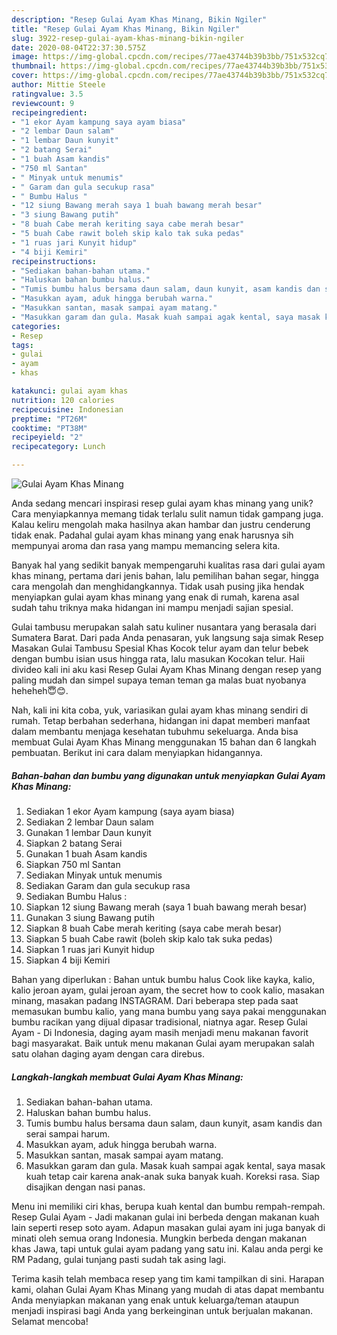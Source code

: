 ```yaml
---
description: "Resep Gulai Ayam Khas Minang, Bikin Ngiler"
title: "Resep Gulai Ayam Khas Minang, Bikin Ngiler"
slug: 3922-resep-gulai-ayam-khas-minang-bikin-ngiler
date: 2020-08-04T22:37:30.575Z
image: https://img-global.cpcdn.com/recipes/77ae43744b39b3bb/751x532cq70/gulai-ayam-khas-minang-foto-resep-utama.jpg
thumbnail: https://img-global.cpcdn.com/recipes/77ae43744b39b3bb/751x532cq70/gulai-ayam-khas-minang-foto-resep-utama.jpg
cover: https://img-global.cpcdn.com/recipes/77ae43744b39b3bb/751x532cq70/gulai-ayam-khas-minang-foto-resep-utama.jpg
author: Mittie Steele
ratingvalue: 3.5
reviewcount: 9
recipeingredient:
- "1 ekor Ayam kampung saya ayam biasa"
- "2 lembar Daun salam"
- "1 lembar Daun kunyit"
- "2 batang Serai"
- "1 buah Asam kandis"
- "750 ml Santan"
- " Minyak untuk menumis"
- " Garam dan gula secukup rasa"
- " Bumbu Halus "
- "12 siung Bawang merah saya 1 buah bawang merah besar"
- "3 siung Bawang putih"
- "8 buah Cabe merah keriting saya cabe merah besar"
- "5 buah Cabe rawit boleh skip kalo tak suka pedas"
- "1 ruas jari Kunyit hidup"
- "4 biji Kemiri"
recipeinstructions:
- "Sediakan bahan-bahan utama."
- "Haluskan bahan bumbu halus."
- "Tumis bumbu halus bersama daun salam, daun kunyit, asam kandis dan serai sampai harum."
- "Masukkan ayam, aduk hingga berubah warna."
- "Masukkan santan, masak sampai ayam matang."
- "Masukkan garam dan gula. Masak kuah sampai agak kental, saya masak kuah tetap cair karena anak-anak suka banyak kuah. Koreksi rasa. Siap disajikan dengan nasi panas."
categories:
- Resep
tags:
- gulai
- ayam
- khas

katakunci: gulai ayam khas 
nutrition: 120 calories
recipecuisine: Indonesian
preptime: "PT26M"
cooktime: "PT38M"
recipeyield: "2"
recipecategory: Lunch

---
```



![Gulai Ayam Khas Minang](https://img-global.cpcdn.com/recipes/77ae43744b39b3bb/751x532cq70/gulai-ayam-khas-minang-foto-resep-utama.jpg)

Anda sedang mencari inspirasi resep gulai ayam khas minang yang unik? Cara menyiapkannya memang tidak terlalu sulit namun tidak gampang juga. Kalau keliru mengolah maka hasilnya akan hambar dan justru cenderung tidak enak. Padahal gulai ayam khas minang yang enak harusnya sih mempunyai aroma dan rasa yang mampu memancing selera kita.

Banyak hal yang sedikit banyak mempengaruhi kualitas rasa dari gulai ayam khas minang, pertama dari jenis bahan, lalu pemilihan bahan segar, hingga cara mengolah dan menghidangkannya. Tidak usah pusing jika hendak menyiapkan gulai ayam khas minang yang enak di rumah, karena asal sudah tahu triknya maka hidangan ini mampu menjadi sajian spesial.

Gulai tambusu merupakan salah satu kuliner nusantara yang berasala dari Sumatera Barat. Dari pada Anda penasaran, yuk langsung saja simak Resep Masakan Gulai Tambusu Spesial Khas Kocok telur ayam dan telur bebek dengan bumbu isian usus hingga rata, lalu masukan Kocokan telur. Haii divideo kali ini aku kasi Resep Gulai Ayam Khas Minang dengan resep yang paling mudah dan simpel supaya teman teman ga malas buat nyobanya heheheh😇😊.


Nah, kali ini kita coba, yuk, variasikan gulai ayam khas minang sendiri di rumah. Tetap berbahan sederhana, hidangan ini dapat memberi manfaat dalam membantu menjaga kesehatan tubuhmu sekeluarga. Anda bisa membuat Gulai Ayam Khas Minang menggunakan 15 bahan dan 6 langkah pembuatan. Berikut ini cara dalam menyiapkan hidangannya.

<!--inarticleads1-->

##### Bahan-bahan dan bumbu yang digunakan untuk menyiapkan Gulai Ayam Khas Minang:

1. Sediakan 1 ekor Ayam kampung (saya ayam biasa)
1. Sediakan 2 lembar Daun salam
1. Gunakan 1 lembar Daun kunyit
1. Siapkan 2 batang Serai
1. Gunakan 1 buah Asam kandis
1. Siapkan 750 ml Santan
1. Sediakan  Minyak untuk menumis
1. Sediakan  Garam dan gula secukup rasa
1. Sediakan  Bumbu Halus :
1. Siapkan 12 siung Bawang merah (saya 1 buah bawang merah besar)
1. Gunakan 3 siung Bawang putih
1. Siapkan 8 buah Cabe merah keriting (saya cabe merah besar)
1. Siapkan 5 buah Cabe rawit (boleh skip kalo tak suka pedas)
1. Siapkan 1 ruas jari Kunyit hidup
1. Siapkan 4 biji Kemiri


Bahan yang diperlukan : Bahan untuk bumbu halus  Cook like kayka, kalio, kalio jeroan ayam, gulai jeroan ayam, the secret how to cook kalio, masakan minang, masakan padang INSTAGRAM. Dari beberapa step pada saat memasukan bumbu kalio, yang mana bumbu yang saya pakai menggunakan bumbu racikan yang dijual dipasar tradisional, niatnya agar. Resep Gulai Ayam - Di Indonesia, daging ayam masih menjadi menu makanan favorit bagi masyarakat. Baik untuk menu makanan Gulai ayam merupakan salah satu olahan daging ayam dengan cara direbus. 

<!--inarticleads2-->

##### Langkah-langkah membuat Gulai Ayam Khas Minang:

1. Sediakan bahan-bahan utama.
1. Haluskan bahan bumbu halus.
1. Tumis bumbu halus bersama daun salam, daun kunyit, asam kandis dan serai sampai harum.
1. Masukkan ayam, aduk hingga berubah warna.
1. Masukkan santan, masak sampai ayam matang.
1. Masukkan garam dan gula. Masak kuah sampai agak kental, saya masak kuah tetap cair karena anak-anak suka banyak kuah. Koreksi rasa. Siap disajikan dengan nasi panas.


Menu ini memiliki ciri khas, berupa kuah kental dan bumbu rempah-rempah. Resep Gulai Ayam - Jadi makanan gulai ini berbeda dengan makanan kuah lain seperti resep soto ayam. Adapun masakan gulai ayam ini juga banyak di minati oleh semua orang Indonesia. Mungkin berbeda dengan makanan khas Jawa, tapi untuk gulai ayam padang yang satu ini. Kalau anda pergi ke RM Padang, gulai tunjang pasti sudah tak asing lagi. 

Terima kasih telah membaca resep yang tim kami tampilkan di sini. Harapan kami, olahan Gulai Ayam Khas Minang yang mudah di atas dapat membantu Anda menyiapkan makanan yang enak untuk keluarga/teman ataupun menjadi inspirasi bagi Anda yang berkeinginan untuk berjualan makanan. Selamat mencoba!
